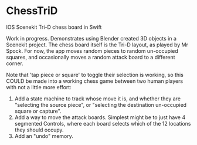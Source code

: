 # ChessTriD
IOS Scenekit Tri-D chess board in Swift

Work in progress.
Demonstrates using Blender created 3D objects in a Scenekit project.
The chess board itself is the Tri-D layout, as played by Mr Spock.
For now, the app moves random pieces to random un-occupied squares, and
occasionally moves a random attack board to a different corner.

Note that 'tap piece or square' to toggle their selection is working,
so this COULD be made into a working chess game between two human players with 
not a little more effort:
1. Add a state machine to track whose move it is, and whether they are "selecting the source piece",
or "selecting the destination un-occupied square or capture".
2. Add a way to move the attack boards. Simplest might be to just have 4 segmented Controls, 
where each board selects which of the 12 locations they should occupy.
3. Add an "undo" memory.


